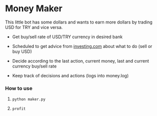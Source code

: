 # Money Maker
This little bot has some dollars and wants to earn more dollars by trading USD for TRY and vice versa.

* Get buy/sell rate of USD/TRY currency in desired bank

* Scheduled to get advice from [investing.com](https://www.investing.com/currencies/usd-try) about what to do (sell or buy USD)

* Decide according to the last action, current money, last and current currency buy/sell rate

* Keep track of decisions and actions (logs into money.log)

### How to use

1. `python maker.py`

2. `profit`

